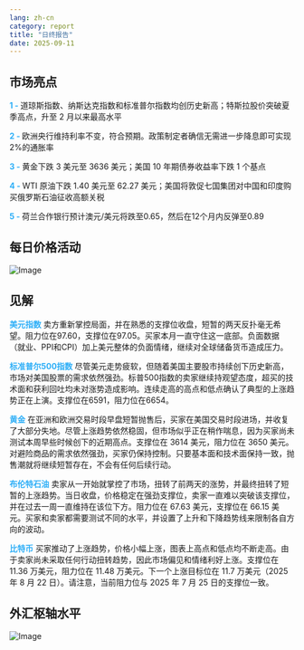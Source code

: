 ```yaml
---
lang: zh-cn
category: report
title: "日终报告"
date: 2025-09-11
---
```



<h2>市场亮点</h2>
<strong style="color: #2caef7;">1 - </strong> 道琼斯指数、纳斯达克指数和标准普尔指数均创历史新高；特斯拉股价突破夏季高点，升至 2 月以来最高水平

<strong style="color: #2caef7;">2 - </strong> 欧洲央行维持利率不变，符合预期。政策制定者确信无需进一步降息即可实现2%的通胀率

<strong style="color: #2caef7;">3 - </strong> 黄金下跌 3 美元至 3636 美元；美国 10 年期债券收益率下跌 1 个基点

<strong style="color: #2caef7;">4 - </strong> WTI 原油下跌 1.40 美元至 62.27 美元；美国将敦促七国集团对中国和印度购买俄罗斯石油征收高额关税


<strong style="color: #2caef7;">5 - </strong> 荷兰合作银行预计澳元/美元将跌至0.65，然后在12个月内反弹至0.89



<h2>每日价格活动</h2>
<img src="https://markleighedu.github.io/img/Sep-2025/11-Sep-2025/price.jpg" alt="Image"/>

<h2>见解</h2>
<strong style="color: #2caef7;">美元指数</strong> 卖方重新掌控局面，并在熟悉的支撑位收盘，短暂的两天反扑毫无希望。阻力位在97.60，支撑位在97.05。买家本月一直守住这一底部。负面数据（就业、PPI和CPI）加上美元整体的负面情绪，继续对全球储备货币造成压力。

<strong style="color: #2caef7;">标准普尔500指数</strong> 尽管美元走势疲软，但随着美国主要股市持续创下历史新高，市场对美国股票的需求依然强劲。标普500指数的卖家继续持观望态度，超买的技术面和获利回吐均未对涨势造成影响。连续走高的高点和低点确认了典型的上涨趋势正在上演。支撑位在6591，阻力位在6654。

<strong style="color: #2caef7;">黄金</strong> 在亚洲和欧洲交易时段早盘短暂抛售后，买家在美国交易时段进场，并收复了大部分失地。尽管上涨趋势依然稳固，但市场似乎正在稍作喘息，因为买家尚未测试本周早些时候创下的近期高点。支撑位在 3614 美元，阻力位在 3650 美元。对避险商品的需求依然强劲，买家仍保持控制。只要基本面和技术面保持一致，抛售潮就将继续短暂存在，不会有任何后续行动。

<strong style="color: #2caef7;">布伦特石油</strong> 卖家从一开始就掌控了市场，扭转了前两天的涨势，并最终扭转了短暂的上涨趋势。当日收盘，价格稳定在强劲支撑位，卖家一直难以突破该支撑位，并在过去一周一直维持在该位下方。阻力位在 67.63 美元，支撑位在 66.15 美元。买家和卖家都需要测试不同的水平，并设置了上升和下降趋势线来限制各自方向的波动。

<strong style="color: #2caef7;">比特币</strong> 买家推动了上涨趋势，价格小幅上涨，图表上高点和低点均不断走高。由于卖家尚未采取任何行动扭转趋势，因此市场偏见和情绪利好上涨。支撑位在 11.36 万美元，阻力位在 11.48 万美元。下一个上涨目标位在 11.7 万美元（2025 年 8 月 22 日）。请注意，当前阻力位与 2025 年 7 月 25 日的支撑位一致。



<h2>外汇枢轴水平</h2>
<img src="https://markleighedu.github.io/img/Sep-2025/11-Sep-2025/pivot.jpg" alt="Image"/>